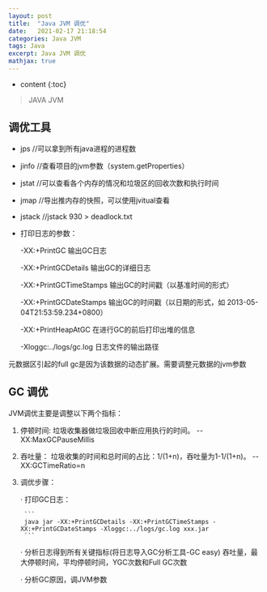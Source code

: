 ```yaml
---
layout: post
title:  "Java JVM 调优"
date:   2021-02-17 21:18:54
categories: Java JVM
tags: Java
excerpt: Java JVM 调优
mathjax: true
---
```


* content
{:toc}

> JAVA JVM

## 调优工具

- jps //可以拿到所有java进程的进程数

- jinfo //查看项目的jvm参数（system.getProperties）

- jstat //可以查看各个内存的情况和垃圾区的回收次数和执行时间

- jmap //导出推内存的快照，可以使用jvitual查看

- jstack //jstack 930 > deadlock.txt

- 打印日志的参数：

    -XX:+PrintGC 输出GC日志

    -XX:+PrintGCDetails 输出GC的详细日志

    -XX:+PrintGCTimeStamps 输出GC的时间戳（以基准时间的形式）

    -XX:+PrintGCDateStamps 输出GC的时间戳（以日期的形式，如 2013-05-04T21:53:59.234+0800）

    -XX:+PrintHeapAtGC 在进行GC的前后打印出堆的信息

    -Xloggc:../logs/gc.log 日志文件的输出路径

元数据区引起的full gc是因为该数据的动态扩展。需要调整元数据的jvm参数

## GC 调优

JVM调优主要是调整以下两个指标：

1. 停顿时间: 垃圾收集器做垃圾回收中断应用执行的时间。 --XX:MaxGCPauseMillis

2. 吞吐量： 垃圾收集的时间和总时间的占比：1/(1+n)，吞吐量为1-1/(1+n)。 --XX:GCTimeRatio=n

3. 调优步骤：

    · 打印GC日志：

        ```
        java jar -XX:+PrintGCDetails -XX:+PrintGCTimeStamps -XX:+PrintGCDateStamps -Xloggc:../logs/gc.log xxx.jar
        ```

    · 分析日志得到所有关键指标(将日志导入GC分析工具-GC easy) 吞吐量，最大停顿时间，平均停顿时间，YGC次数和Full GC次数

    · 分析GC原因，调JVM参数
